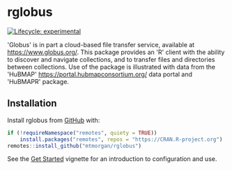 # rglobus

<!-- badges: start -->
[![Lifecycle: experimental](https://img.shields.io/badge/lifecycle-experimental-orange.svg)](https://lifecycle.r-lib.org/articles/stages.html#experimental)
<!-- badges: end -->

'Globus' is in part a cloud-based file transfer service, available at
<https://www.globus.org/>. This package provides an 'R' client with
the ability to discover and navigate collections, and to transfer
files and directories between collections. Use of the package is
illustrated with data from the 'HuBMAP'
<https://portal.hubmapconsortium.org/> data portal and 'HuBMAPR'
package.

## Installation

Install rglobus from [GitHub](https://github.com/mtmorgan) with:

``` r
if (!requireNamespace("remotes", quiety = TRUE))
    install.packages("remotes", repos = "https://CRAN.R-project.org")
remotes::install_github("mtmorgan/rglobus")
```

See the [Get Started][] vignette for an introduction to configuration
and use.

[Get Started]: https://mtmorgan.github.io/rglobus/articles/a_get_started.html
